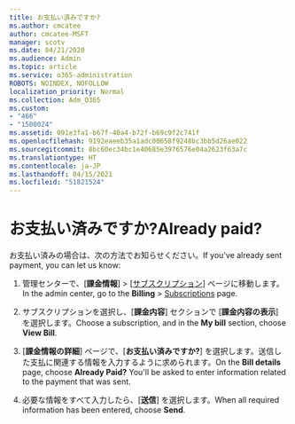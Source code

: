 ```yaml
---
title: お支払い済みですか?
ms.author: cmcatee
author: cmcatee-MSFT
manager: scotv
ms.date: 04/21/2020
ms.audience: Admin
ms.topic: article
ms.service: o365-administration
ROBOTS: NOINDEX, NOFOLLOW
localization_priority: Normal
ms.collection: Adm_O365
ms.custom:
- "466"
- "1500024"
ms.assetid: 091e3fa1-b67f-40a4-b72f-b69c9f2c741f
ms.openlocfilehash: 9192eaeeb35a1adc00658f9248bc3bb5d26ae022
ms.sourcegitcommit: 8bc60ec34bc1e40685e3976576e04a2623f63a7c
ms.translationtype: HT
ms.contentlocale: ja-JP
ms.lasthandoff: 04/15/2021
ms.locfileid: "51821524"
---
```

# <a name="already-paid"></a><span data-ttu-id="6f64e-102">お支払い済みですか?</span><span class="sxs-lookup"><span data-stu-id="6f64e-102">Already paid?</span></span>

<span data-ttu-id="6f64e-103">お支払い済みの場合は、次の方法でお知らせください。</span><span class="sxs-lookup"><span data-stu-id="6f64e-103">If you've already sent payment, you can let us know:</span></span>
  
1. <span data-ttu-id="6f64e-104">管理センターで、[**課金情報**] \> [[サブスクリプション](https://go.microsoft.com/fwlink/p/?linkid=842054)] ページに移動します。</span><span class="sxs-lookup"><span data-stu-id="6f64e-104">In the admin center, go to the **Billing** \> [Subscriptions](https://go.microsoft.com/fwlink/p/?linkid=842054) page.</span></span>

2. <span data-ttu-id="6f64e-105">サブスクリプションを選択し、[**課金内容**] セクションで [**課金内容の表示**] を選択します。</span><span class="sxs-lookup"><span data-stu-id="6f64e-105">Choose a subscription, and in the **My bill** section, choose **View Bill**.</span></span>

3. <span data-ttu-id="6f64e-p101">[**課金情報の詳細**] ページで、[**お支払い済みですか?**] を選択します。送信した支払に関連する情報を入力するように求められます。</span><span class="sxs-lookup"><span data-stu-id="6f64e-p101">On the **Bill details** page, choose **Already Paid?** You'll be asked to enter information related to the payment that was sent.</span></span>

4. <span data-ttu-id="6f64e-108">必要な情報をすべて入力したら、[**送信**] を選択します。</span><span class="sxs-lookup"><span data-stu-id="6f64e-108">When all required information has been entered, choose **Send**.</span></span>